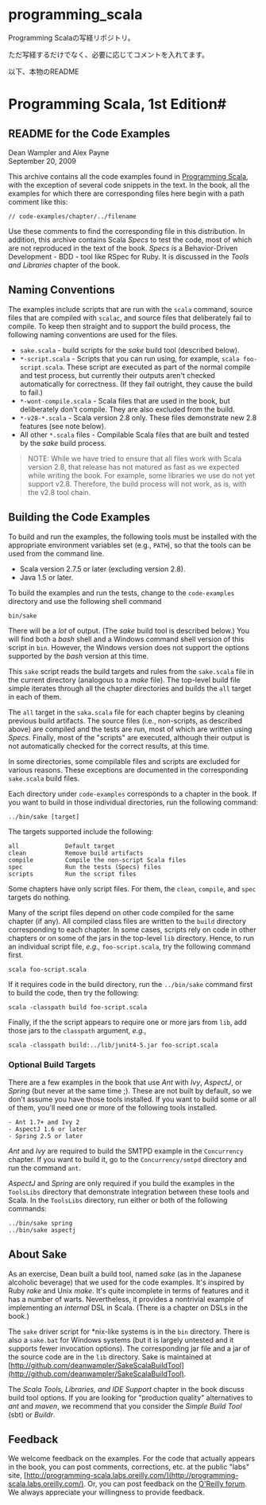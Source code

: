 # programming_scala

Programming Scalaの写経リポジトリ。

ただ写経するだけでなく、必要に応じてコメントを入れてます。

以下、本物のREADME

# Programming Scala, 1st Edition#
## README for the Code Examples ##

Dean Wampler and Alex Payne  
September 20, 2009

This archive contains all the code examples found in [Programming Scala](http://programming-scala.labs.oreilly.com/), with the exception of several code snippets in the text. In the book, all the examples for which there are corresponding files here begin with a path comment like this:

    // code-examples/chapter/../filename
   
Use these comments to find the corresponding file in this distribution. In addition, this archive contains Scala *Specs* to test the code, most of which are not reproduced in the text of the book. *Specs* is a Behavior-Driven Development - BDD - tool like RSpec for Ruby. It is discussed in the _Tools and Libraries_ chapter of the book.

## Naming Conventions

The examples include scripts that are run with the `scala` command, source files that are compiled with `scalac`, and source files that deliberately fail to compile. To keep then straight and to support the build process, the following naming conventions are used for the files.

- `sake.scala` - build scripts for the *sake* build tool (described below).
- `*-script.scala` - Scripts that you can run using, for example, `scala foo-script.scala`. These script are executed as part of the normal compile and test process, but currently their outputs aren't checked automatically for correctness. (If they fail outright, they cause the build to fail.)
- `*-wont-compile.scala` - Scala files that are used in the book, but deliberately don't compile. They are also excluded from the build.
- `*-v28-*.scala` - Scala version 2.8 only. These files demonstrate new 2.8 features (see note below).
- All other `*.scala` files - Compilable Scala files that are built and tested by the *sake* build process.

> NOTE: While we have tried to ensure that all files work with Scala version 2.8, that release has not matured as fast as we expected while writing the book. For example, some libraries we use do not yet support v2.8. Therefore, the build process will not work, as is, with the v2.8 tool chain.

## Building the Code Examples

To build and run the examples, the following tools must be installed with the appropriate environment variables set (e.g., `PATH`), so that the tools can be used from the command line.

- Scala version 2.7.5 or later (excluding version 2.8).
- Java 1.5 or later.

To build the examples and run the tests, change to the `code-examples` directory and use the following shell command

    bin/sake

There will be a *lot* of output. (The *sake* build tool is described below.) You will find both a *bash* shell and a Windows command shell version of this script in `bin`. However, the Windows version does not support the options supported by the *bash* version at this time.

This `sake` script reads the build targets and rules from the `sake.scala` file in the current directory (analogous to a *make* file). The top-level build file simple iterates through all the chapter directories and builds the `all` target in each of them.

The `all` target in the `saka.scala` file for each chapter begins by cleaning previous build artifacts. The source files (i.e., non-scripts, as described above) are compiled and the tests are run, most of which are written using *Specs*. Finally, most of the "scripts" are executed, although their output is not automatically checked for the correct results, at this time.

In some directories, some compilable files and scripts are excluded for various reasons. These exceptions are documented in the corresponding `sake.scala` build files. 
  
Each directory under `code-examples` corresponds to a chapter in the book. If you want to build in those individual directories, run the following command:

    ../bin/sake [target]

The targets supported include the following:

    all             Default target
    clean           Remove build artifacts
    compile         Compile the non-script Scala files
    spec            Run the tests (Specs) files
    scripts         Run the script files
    
Some chapters have only script files. For them, the `clean`, `compile`, and `spec` targets do nothing.

Many of the script files depend on other code compiled for the same chapter (if any). All compiled class files are written to the `build` directory corresponding to each chapter. In some cases, scripts rely on code in other chapters or on some of the jars in the top-level `lib` directory. Hence, to run an individual script file, *e.g.,* `foo-script.scala`, try the following command first.

    scala foo-script.scala
    
If it requires code in the build directory, run the `../bin/sake` command first to build the code, then try the following:

    scala -classpath build foo-script.scala
    
Finally, if the the script appears to require one or more jars from `lib`, add those jars to the `classpath` argument, *e.g.,*
 
    scala -classpath build:../lib/junit4-5.jar foo-script.scala

### Optional Build Targets ###

There are a few examples in the book that use *Ant* with *Ivy*, *AspectJ*, or *Spring* (but never at the same time ;). These are not built by default, so we don't assume you have those tools installed. If you want to build some or all of them, you'll need one or more of the following tools installed.

    - Ant 1.7+ and Ivy 2 
    - AspectJ 1.6 or later
    - Spring 2.5 or later 

*Ant* and *Ivy* are required to build the SMTPD example in the `Concurrency` chapter. If you want to build it, go to the `Concurrency/smtpd` directory and run the command `ant`.

*AspectJ* and *Spring* are only required if you build the examples in the `ToolsLibs` directory that demonstrate integration between these tools and Scala. In the `ToolsLibs` directory, run either or both of the following commands:

    ../bin/sake spring
    ../bin/sake aspectj

## About Sake ##

As an exercise, Dean built a build tool, named *sake* (as in the Japanese alcoholic beverage) that we used for the code examples. It's inspired by Ruby *rake* and Unix *make*. It's quite incomplete in terms of features and it has a number of warts. Nevertheless, it provides a nontrivial example of implementing an *internal* DSL in Scala. (There is a chapter on DSLs in the book.)

The `sake` driver script for *nix-like systems is in the `bin` directory. There is also a `sake.bat` for Windows systems (but it is largely untested and it supports fewer invocation options). The corresponding jar file and a jar of the source code are in the `lib` directory. Sake is maintained at [http://github.com/deanwampler/SakeScalaBuildTool](http://github.com/deanwampler/SakeScalaBuildTool).

The *Scala Tools, Libraries, and IDE Support* chapter in the book discuss build tool options. If you are looking for "production quality" alternatives to *ant* and *maven*, we recommend that you consider the *Simple Build Tool* (sbt) or *Buildr*.

## Feedback ##

We welcome feedback on the examples. For the code that actually appears in the book, you can post comments, corrections, etc. at the public "labs" site, [http://programming-scala.labs.oreilly.com/](http://programming-scala.labs.oreilly.com/). Or, you can post feedback on the [O'Reilly forum](http://forums.oreilly.com/). We always appreciate your willingness to provide feedback.

